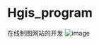 # Hgis_program
在线制图网站的开发
![image](https://github.com/lzxleslie/Hgis_program.git/webScreenShots/首页.png)
